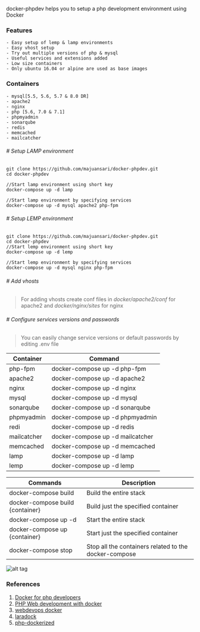 
docker-phpdev helps you to setup a php development environment using Docker

###  Features


```
- Easy setup of lemp & lamp environments
- Easy vhost setup
- Try out multiple versions of php & mysql
- Useful services and extensions added
- Low size containers
- Only ubuntu 16.04 or alpine are used as base images
```

### Containers
	- mysql[5.5, 5.6, 5.7 & 8.0 DR]
	- apache2
	- nginx
	- php [5.6, 7.0 & 7.1]
	- phpmyadmin
	- sonarqube
	- redis
	- memcached
	- mailcatcher
 
###### # Setup LAMP environment
```
git clone https://github.com/majuansari/docker-phpdev.git
cd docker-phpdev

//Start lamp environment using short key
docker-compose up -d lamp

//Start lamp environment by specifying services
docker-compose up -d mysql apache2 php-fpm

```


###### # Setup LEMP environment
```
git clone https://github.com/majuansari/docker-phpdev.git
cd docker-phpdev
//Start lemp environment using short key
docker-compose up -d lemp

//Start lemp environment by specifying services
docker-compose up -d mysql nginx php-fpm
```

###### # Add vhosts

> For adding vhosts create conf files in *docker/apache2/conf* for apache2 and *docker/nginx/sites* for nginx

###### # Configure services versions and passwords

> You can easily change service versions or default passwords by editing .env file



Container  | Command   |
---------- | ---------- |
php-fpm | docker-compose up -d php-fpm |
apache2 | docker-compose up -d apache2 |
nginx | docker-compose up -d nginx |
mysql | docker-compose up -d mysql |
sonarqube | docker-compose up -d sonarqube |
phpmyadmin | docker-compose up -d phpmyadmin |
redi | docker-compose up -d redis |
mailcatcher | docker-compose up -d mailcatcher |
memcached | docker-compose up -d memcached |
lamp | docker-compose up -d lamp |
lemp | docker-compose up -d lemp |



Commands | Description
---|---
docker-compose build               | Build the entire stack
docker-compose build {container} | Build just the specified container
docker-compose up -d | Start the entire stack
docker-compose up {container}  | Start just the specified container
docker-compose stop | Stop all the containers related to the docker-compose

![alt tag](https://raw.githubusercontent.com/majuansari/docker-phpdev/master/docker-useful-commands.png)

### References

1. [Docker for php developers](http://www.newmediacampaigns.com/blog/docker-for-php-developers)
2. [PHP Web development with docker](http://mmenozzi.github.io/2016/01/22/php-web-development-with-docker/)
3. [webdevops docker](https://github.com/webdevops/Dockerfile)
4. [laradock](https://github.com/LaraDock/laradock)
5. [ php-dockerized](https://github.com/kasperisager/php-dockerized)
